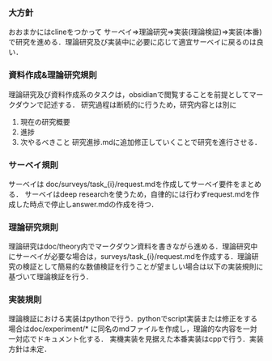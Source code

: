 ### 大方針
おおまかにはclineをつかって
サーベイ=>理論研究=>実装(理論検証)=>実装(本番)
で研究を進める．理論研究及び実装中に必要に応じて適宜サーベイに戻るのは良い．
### 資料作成&理論研究規則
理論研究及び資料作成系のタスクは，obsidianで閲覧することを前提としてマークダウンで記述する．
研究過程は断続的に行うため，研究内容とは別に
1. 現在の研究概要
2. 進捗
3. 次やるべきこと
研究進捗.mdに追加修正していくことで研究を進行させる．
### サーベイ規則
サーベイは doc/surveys/task_{i}/request.mdを作成してサーベイ要件をまとめる．
サーベイはdeep researchを使うため，自律的には行わずrequest.mdを作成した時点で停止しanswer.mdの作成を待つ．
### 理論研究規則
理論研究はdoc/theory内でマークダウン資料を書きながら進める．理論研究中にサーベイが必要な場合は，surveys/task_{i}/request.mdを作成する．理論研究の検証として簡易的な数値検証を行うことが望ましい場合は以下の実装規則に基づいて理論検証を行う．

### 実装規則
理論検証における実装はpythonで行う．pythonでscript実装または修正をする場合はdoc/experiment/* に同名のmdファイルを作成し，理論的な内容を一対一対応でドキュメント化する．
実機実装を見据えた本番実装はcppで行う．実装方針は未定．